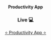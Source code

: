 <h4 align="center">Productivity App</h4>
<h3 align="center">Live 💻</h3>
<p align='center'><a target='_blank' href='https://zandalj.github.io/Productivity-App/'>⭐ Productivity App ⭐</a></p>
